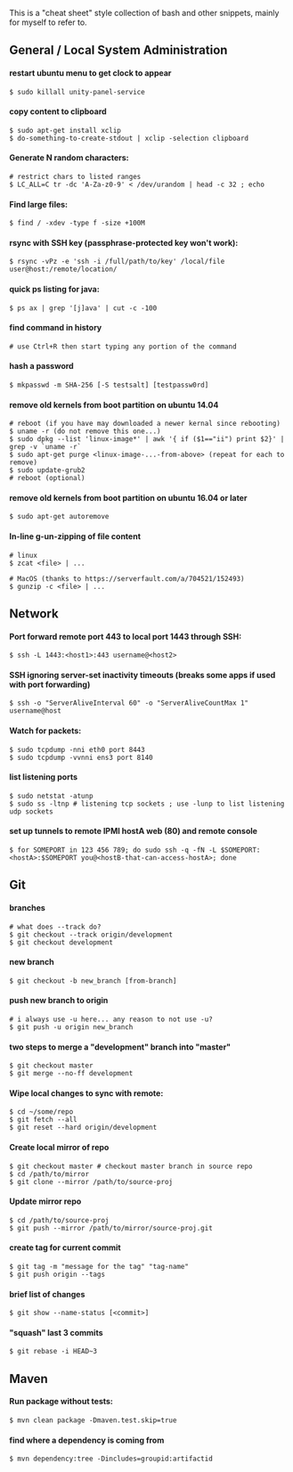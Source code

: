 
[//]: # (gen-title: Linux Notes - philthompson.me)

[//]: # (gen-keywords: linux, command, line, tips, terminal)

[//]: # (gen-description: A collection of bash and other snippets")

[//]: # (gen-meta-end)

This is a "cheat sheet" style collection of bash and other snippets, mainly for myself to refer to.

## General / Local System Administration

#### restart ubuntu menu to get clock to appear
	
	$ sudo killall unity-panel-service

#### copy content to clipboard

	$ sudo apt-get install xclip
	$ do-something-to-create-stdout | xclip -selection clipboard

#### Generate N random characters:

	# restrict chars to listed ranges
	$ LC_ALL=C tr -dc 'A-Za-z0-9' < /dev/urandom | head -c 32 ; echo

#### Find large files:

	$ find / -xdev -type f -size +100M

#### rsync with SSH key (passphrase-protected key won't work):

	$ rsync -vPz -e 'ssh -i /full/path/to/key' /local/file user@host:/remote/location/

#### quick ps listing for java:

	$ ps ax | grep '[j]ava' | cut -c -100


#### find command in history

	# use Ctrl+R then start typing any portion of the command

#### hash a password

	$ mkpasswd -m SHA-256 [-S testsalt] [testpassw0rd]

#### remove old kernels from boot partition on ubuntu 14.04

	# reboot (if you have may downloaded a newer kernal since rebooting)
	$ uname -r (do not remove this one...)
	$ sudo dpkg --list 'linux-image*' | awk '{ if ($1=="ii") print $2}' | grep -v `uname -r`
	$ sudo apt-get purge <linux-image-...-from-above> (repeat for each to remove)
	$ sudo update-grub2 
	# reboot (optional)

#### remove old kernels from boot partition on ubuntu 16.04 or later

	$ sudo apt-get autoremove

#### In-line g-un-zipping of file content

	# linux
	$ zcat <file> | ...

	# MacOS (thanks to https://serverfault.com/a/704521/152493)
	$ gunzip -c <file> | ...


## Network

#### Port forward remote port 443 to local port 1443 through SSH:

	$ ssh -L 1443:<host1>:443 username@<host2>

#### SSH ignoring server-set inactivity timeouts (breaks some apps if used with port forwarding)

	$ ssh -o "ServerAliveInterval 60" -o "ServerAliveCountMax 1" username@host

#### Watch for packets:

	$ sudo tcpdump -nni eth0 port 8443
	$ sudo tcpdump -vvnni ens3 port 8140

#### list listening ports

	$ sudo netstat -atunp
	$ sudo ss -ltnp # listening tcp sockets ; use -lunp to list listening udp sockets

#### set up tunnels to remote IPMI hostA web (80) and remote console

	$ for SOMEPORT in 123 456 789; do sudo ssh -q -fN -L $SOMEPORT:<hostA>:$SOMEPORT you@<hostB-that-can-access-hostA>; done


## Git

#### branches

	# what does --track do?
	$ git checkout --track origin/development
	$ git checkout development

#### new branch

	$ git checkout -b new_branch [from-branch]

#### push new branch to origin

	# i always use -u here... any reason to not use -u?
	$ git push -u origin new_branch

#### two steps to merge a "development" branch into "master"

	$ git checkout master
	$ git merge --no-ff development

#### Wipe local changes to sync with remote:

	$ cd ~/some/repo
	$ git fetch --all
	$ git reset --hard origin/development

#### Create local mirror of repo

	$ git checkout master # checkout master branch in source repo
	$ cd /path/to/mirror
	$ git clone --mirror /path/to/source-proj

#### Update mirror repo

	$ cd /path/to/source-proj
	$ git push --mirror /path/to/mirror/source-proj.git

#### create tag for current commit

	$ git tag -m "message for the tag" "tag-name"
	$ git push origin --tags

#### brief list of changes

	$ git show --name-status [<commit>]

#### "squash" last 3 commits

	$ git rebase -i HEAD~3


## Maven

#### Run package without tests:

	$ mvn clean package -Dmaven.test.skip=true

#### find where a dependency is coming from

	$ mvn dependency:tree -Dincludes=groupid:artifactid
